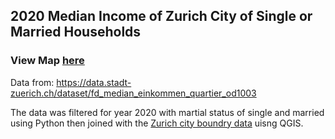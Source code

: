 ## 2020 Median Income of Zurich City of Single or Married Households

### View Map [here](https://yuanbit.github.io/arcgis-maps/)

Data from: https://data.stadt-zuerich.ch/dataset/fd_median_einkommen_quartier_od1003

The data was filtered for year 2020 with martial status of single and married using Python then joined with the [Zurich city boundry data](https://www.swisstopo.admin.ch/de/geodata/landscape/boundaries3d.html#dokumente) uisng QGIS.
